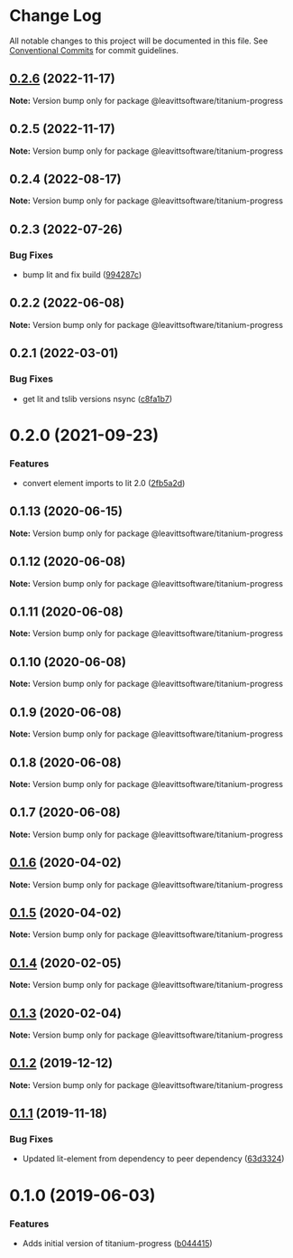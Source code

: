 # Change Log

All notable changes to this project will be documented in this file.
See [Conventional Commits](https://conventionalcommits.org) for commit guidelines.

## [0.2.6](https://github.com/LeavittSoftware/titanium-elements/compare/@leavittsoftware/titanium-progress@0.2.5...@leavittsoftware/titanium-progress@0.2.6) (2022-11-17)

**Note:** Version bump only for package @leavittsoftware/titanium-progress

## 0.2.5 (2022-11-17)

**Note:** Version bump only for package @leavittsoftware/titanium-progress

## 0.2.4 (2022-08-17)

**Note:** Version bump only for package @leavittsoftware/titanium-progress

## 0.2.3 (2022-07-26)

### Bug Fixes

- bump lit and fix build ([994287c](https://github.com/LeavittSoftware/titanium-elements/commit/994287cc92267fe41093ee8ded6640521bd3facb))

## 0.2.2 (2022-06-08)

**Note:** Version bump only for package @leavittsoftware/titanium-progress

## 0.2.1 (2022-03-01)

### Bug Fixes

- get lit and tslib versions nsync ([c8fa1b7](https://github.com/LeavittSoftware/titanium-elements/commit/c8fa1b77320c6b6854009bb076ba0bcc2c632ae0))

# 0.2.0 (2021-09-23)

### Features

- convert element imports to lit 2.0 ([2fb5a2d](https://github.com/LeavittSoftware/titanium-elements/commit/2fb5a2da5a5af636541ce58e398fdf587e2c008a))

## 0.1.13 (2020-06-15)

**Note:** Version bump only for package @leavittsoftware/titanium-progress

## 0.1.12 (2020-06-08)

**Note:** Version bump only for package @leavittsoftware/titanium-progress

## 0.1.11 (2020-06-08)

**Note:** Version bump only for package @leavittsoftware/titanium-progress

## 0.1.10 (2020-06-08)

**Note:** Version bump only for package @leavittsoftware/titanium-progress

## 0.1.9 (2020-06-08)

**Note:** Version bump only for package @leavittsoftware/titanium-progress

## 0.1.8 (2020-06-08)

**Note:** Version bump only for package @leavittsoftware/titanium-progress

## 0.1.7 (2020-06-08)

**Note:** Version bump only for package @leavittsoftware/titanium-progress

## [0.1.6](https://github.com/LeavittSoftware/titanium-elements/compare/@leavittsoftware/titanium-progress@0.1.5...@leavittsoftware/titanium-progress@0.1.6) (2020-04-02)

**Note:** Version bump only for package @leavittsoftware/titanium-progress

## [0.1.5](https://github.com/LeavittSoftware/titanium-elements/compare/@leavittsoftware/titanium-progress@0.1.4...@leavittsoftware/titanium-progress@0.1.5) (2020-04-02)

**Note:** Version bump only for package @leavittsoftware/titanium-progress

## [0.1.4](https://github.com/LeavittSoftware/titanium-elements/compare/@leavittsoftware/titanium-progress@0.1.3...@leavittsoftware/titanium-progress@0.1.4) (2020-02-05)

**Note:** Version bump only for package @leavittsoftware/titanium-progress

## [0.1.3](https://github.com/LeavittSoftware/titanium-elements/compare/@leavittsoftware/titanium-progress@0.1.2...@leavittsoftware/titanium-progress@0.1.3) (2020-02-04)

**Note:** Version bump only for package @leavittsoftware/titanium-progress

## [0.1.2](https://github.com/LeavittSoftware/titanium-elements/compare/@leavittsoftware/titanium-progress@0.1.1...@leavittsoftware/titanium-progress@0.1.2) (2019-12-12)

**Note:** Version bump only for package @leavittsoftware/titanium-progress

## [0.1.1](https://github.com/LeavittSoftware/titanium-elements/compare/@leavittsoftware/titanium-progress@0.1.0...@leavittsoftware/titanium-progress@0.1.1) (2019-11-18)

### Bug Fixes

- Updated lit-element from dependency to peer dependency ([63d3324](https://github.com/LeavittSoftware/titanium-elements/commit/63d332436d677b7e82c6adf91a6e08e29adee32b))

# 0.1.0 (2019-06-03)

### Features

- Adds initial version of titanium-progress ([b044415](https://github.com/LeavittSoftware/titanium-elements/commit/b044415))
